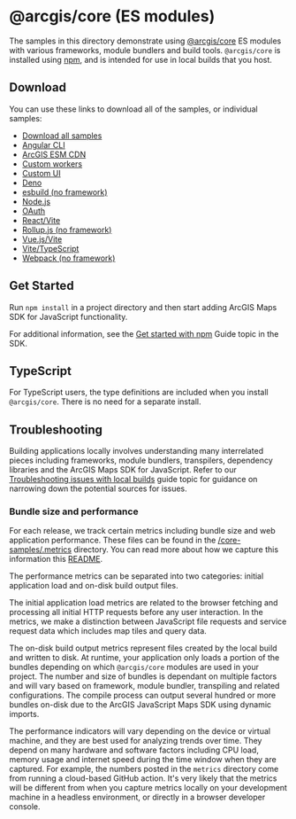 # @arcgis/core (ES modules)

The samples in this directory demonstrate using [@arcgis/core](https://www.npmjs.com/package/@arcgis/core) ES modules with various frameworks, module bundlers and build tools. `@arcgis/core` is installed using [npm](https://docs.npmjs.com/downloading-and-installing-packages-locally), and is intended for use in local builds that you host.

## Download

You can use these links to download all of the samples, or individual samples:

* [Download all samples](https://download-directory.github.io?url=https://github.com/Esri/jsapi-resources/tree/main/core-samples)
* [Angular CLI](https://download-directory.github.io?url=https://github.com/Esri/jsapi-resources/tree/main/core-samples/jsapi-angular-cli/)
* [ArcGIS ESM CDN](https://download-directory.github.io?url=https://github.com/Esri/jsapi-resources/tree/main/core-samples/jsapi-esm-cdn/)
* [Custom workers](https://download-directory.github.io?url=https://github.com/Esri/jsapi-resources/tree/main/core-samples/jsapi-custom-workers/)
* [Custom UI](https://download-directory.github.io?url=https://github.com/Esri/jsapi-resources/tree/main/core-samples/jsapi-custom-ui/)
* [Deno](https://download-directory.github.io?url=https://github.com/Esri/jsapi-resources/tree/main/core-samples/jsapi-deno/)
* [esbuild (no framework)](https://download-directory.github.io?url=https://github.com/Esri/jsapi-resources/tree/main/core-samples/esbuild/)
* [Node.js](https://download-directory.github.io?url=https://github.com/Esri/jsapi-resources/tree/main/core-samples/jsapi-node/)
* [OAuth](https://download-directory.github.io?url=https://github.com/Esri/jsapi-resources/tree/main/core-samples/jsapi-oauth/)
* [React/Vite](https://download-directory.github.io?url=https://github.com/Esri/jsapi-resources/tree/main/core-samples/jsapi-react/)
* [Rollup.js (no framework)](https://download-directory.github.io?url=https://github.com/Esri/jsapi-resources/tree/main/core-samples/rollup/)
* [Vue.js/Vite](https://download-directory.github.io?url=https://github.com/Esri/jsapi-resources/tree/main/core-samples/jsapi-vue/)
* [Vite/TypeScript](https://download-directory.github.io?url=https://github.com/Esri/jsapi-resources/tree/main/core-samples/jsapi-vite-ts/)
* [Webpack (no framework)](https://download-directory.github.io?url=https://github.com/Esri/jsapi-resources/tree/main/core-samples/webpack/)

## Get Started

Run `npm install` in a project directory and then start adding ArcGIS Maps SDK for JavaScript functionality.

For additional information, see the [Get started with npm](https://developers.arcgis.com/javascript/latest/get-started-npm/#api) Guide topic in the SDK.

## TypeScript

For TypeScript users, the type definitions are included when you install `@arcgis/core`. There is no need for a separate install.

## Troubleshooting

Building applications locally involves understanding many interrelated pieces including frameworks, module bundlers, transpilers, dependency libraries and the ArcGIS Maps SDK for JavaScript. Refer to our [Troubleshooting issues with local builds](https://developers.arcgis.com/javascript/latest/troubleshooting/) guide topic for guidance on narrowing down the potential sources for issues.

### Bundle size and performance

For each release, we track certain metrics including bundle size and web application performance. These files can be found in the [/core-samples/.metrics](./.metrics/) directory. You can read more about how we capture this information this [README](../.github/scripts/README.md).

The performance metrics can be separated into two categories: initial application load and on-disk build output files.

The initial application load metrics are related to the browser fetching and processing all initial HTTP requests before any user interaction. In the metrics, we make a distinction between JavaScript file requests and service request data which includes map tiles and query data.

The on-disk build output metrics represent files created by the local build and written to disk. At runtime, your application only loads a portion of the bundles depending on which `@arcgis/core` modules are used in your project. The number and size of bundles is dependant on multiple factors and will vary based on framework, module bundler, transpiling and related configurations. The compile process can output several hundred or more bundles on-disk due to the ArcGIS JavaScript Maps SDK using dynamic imports. 

The performance indicators will vary depending on the device or virtual machine, and they are best used for analyzing trends over time. They depend on many hardware and software factors including CPU load, memory usage and internet speed during the time window when they are captured. For example, the numbers posted in the `metrics` directory come from running a cloud-based GitHub action. It's very likely that the metrics will be different from when you capture metrics locally on your development machine in a headless environment, or directly in a browser developer console.
